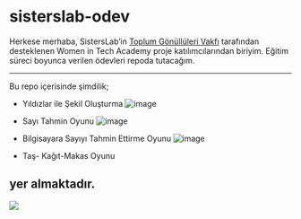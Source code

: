 # sisterslab-odev

Herkese merhaba, SistersLab’in [Toplum Gönüllüleri Vakfı](https://www.tog.org.tr/en/) tarafından desteklenen Women in Tech Academy proje katılımcılarından biriyim. Eğitim süreci boyunca verilen ödevleri repoda tutacağım. 

----
Bu repo içerisinde şimdilik;

* Yıldızlar ile Şekil Oluşturma
![image](https://user-images.githubusercontent.com/113256992/194761071-9fb54ad3-1a3e-434a-96e8-321c33ff0951.png)

* Sayı Tahmin Oyunu
![image](https://user-images.githubusercontent.com/113256992/194761569-360b9610-fd37-430c-8957-27ca0d590dc2.png)

* Bilgisayara Sayıyı Tahmin Ettirme Oyunu
![image](https://user-images.githubusercontent.com/113256992/194761680-e98c2b1b-f050-4923-b534-cb09f5aa8919.png)

* Taş- Kağıt-Makas Oyunu

yer almaktadır.
----














![](https://user-images.githubusercontent.com/113256992/194758585-5bb7b06d-1759-4828-b74c-f3da5dc78729.jpg)
